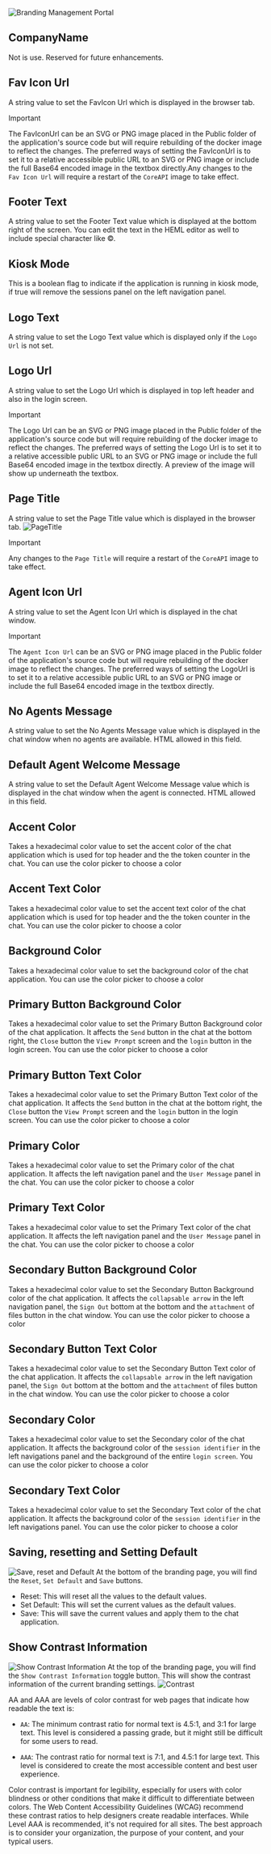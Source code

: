 ![Branding Management Portal](media/branding_management_portal.png)

## CompanyName
Not is use.  Reserved for future enhancements.

## Fav Icon Url
A string value to set the FavIcon Url which is displayed in the browser tab.
> [!IMPORTANT]
> The FavIconUrl can be an SVG or PNG image placed in the Public folder of the application's source code but will require rebuilding of the docker image to reflect the changes. The preferred ways of setting the FavIconUrl is to set it to a relative accessible public URL to an SVG or PNG image or include the full Base64 encoded image in the textbox directly.Any changes to the `Fav Icon Url` will require a restart of the `CoreAPI` image to take effect.

## Footer Text
A string value to set the Footer Text value which is displayed at the bottom right of the screen. You can edit the text in the HEML editor as well to include special character like ©.

## Kiosk Mode
This is a boolean flag to indicate if the application is running in kiosk mode, if true will remove the sessions panel on the left navigation panel. 

## Logo Text
A string value to set the Logo Text value which is displayed only if the `Logo Url` is not set.

## Logo Url
A string value to set the Logo Url which is displayed in top left header and also in the login screen.
> [!IMPORTANT]
> The Logo Url can be an SVG or PNG image placed in the Public folder of the application's source code but will require rebuilding of the docker image to reflect the changes. The preferred ways of setting the Logo Url is to set it to a relative accessible public URL to an SVG or PNG image or include the full Base64 encoded image in the textbox directly. A preview of the image will show up underneath the textbox.

## Page Title
A string value to set the Page Title value which is displayed in the browser tab.
![PageTitle](./media/branding-5.jpg)
> [!IMPORTANT]
> Any changes to the `Page Title` will require a restart of the `CoreAPI` image to take effect.

## Agent Icon Url
A string value to set the Agent Icon Url which is displayed in the chat window.

> [!IMPORTANT]
> The `Agent Icon Url` can be an SVG or PNG image placed in the Public folder of the application's source code but will require rebuilding of the docker image to reflect the changes. The preferred ways of setting the LogoUrl is to set it to a relative accessible public URL to an SVG or PNG image or include the full Base64 encoded image in the textbox directly.

## No Agents Message
A string value to set the No Agents Message value which is displayed in the chat window when no agents are available. HTML allowed in this field.

## Default Agent Welcome Message
A string value to set the Default Agent Welcome Message value which is displayed in the chat window when the agent is connected. HTML allowed in this field.

## Accent Color
Takes a hexadecimal color value to set the accent color of the chat application which is used for top header and the the token counter in the chat. You can use the color picker to choose a color

## Accent Text Color
Takes a hexadecimal color value to set the accent text color of the chat application which is used for top header and the the token counter in the chat. You can use the color picker to choose a color

## Background Color
Takes a hexadecimal color value to set the background color of the chat application. You can use the color picker to choose a color

## Primary Button Background Color
Takes a hexadecimal color value to set the Primary Button Background color of the chat application. It affects the `Send` button in the chat at the bottom right, the `Close` button the `View Prompt` screen and the `login` button in the login screen. You can use the color picker to choose a color

## Primary Button Text Color
Takes a hexadecimal color value to set the Primary Button Text color of the chat application. It affects the `Send` button in the chat at the bottom right, the `Close` button the `View Prompt` screen and the `login` button in the login screen. You can use the color picker to choose a color

## Primary Color
Takes a hexadecimal color value to set the Primary color of the chat application. It affects the left navigation panel and the `User Message` panel in the chat. You can use the color picker to choose a color

## Primary Text Color
Takes a hexadecimal color value to set the Primary Text color of the chat application. It affects the left navigation panel and the `User Message` panel in the chat. You can use the color picker to choose a color

## Secondary Button Background Color
Takes a hexadecimal color value to set the Secondary Button Background color of the chat application. It affects the `collapsable arrow` in the left navigation panel, the `Sign Out` bottom at the bottom and the `attachment` of files button in the chat window.
You can use the color picker to choose a color

## Secondary Button Text Color
Takes a hexadecimal color value to set the Secondary Button Text color of the chat application. It affects the `collapsable arrow` in the left navigation panel, the `Sign Out` bottom at the bottom and the `attachment` of files button in the chat window.
You can use the color picker to choose a color

## Secondary Color
Takes a hexadecimal color value to set the Secondary color of the chat application. It affects the background color of the `session identifier` in the left navigations panel and the background of the entire `login screen`.
You can use the color picker to choose a color

## Secondary Text Color
Takes a hexadecimal color value to set the Secondary Text color of the chat application. It affects the background color of the `session identifier` in the left navigations panel.
You can use the color picker to choose a color

## Saving, resetting and Setting Default
![Save, reset and Default](media/save_reset_default.png)
At the bottom of the branding page, you will find the  `Reset`, `Set Default` and `Save` buttons.
- Reset: This will reset all the values to the default values.
- Set Default: This will set the current values as the default values.
- Save: This will save the current values and apply them to the chat application.

## Show Contrast Information
![Show Contrast Information](media/show_contrast_information.png)
At the top of the branding page, you will find the `Show Contrast Information` toggle button. This will show the contrast information of the current branding settings. 
![Contrast](media/Contrast-AA-AAA.png)

AA and AAA are levels of color contrast for web pages that indicate how readable the text is: 
- `AA`: The minimum contrast ratio for normal text is 4.5:1, and 3:1 for large text. This level is considered a passing grade, but it might still be difficult for some users to read. 

- `AAA`: The contrast ratio for normal text is 7:1, and 4.5:1 for large text. This level is considered to create the most accessible content and best user experience. 
 
Color contrast is important for legibility, especially for users with color blindness or other conditions that make it difficult to differentiate between colors. The Web Content Accessibility Guidelines (WCAG) recommend these contrast ratios to help designers create readable interfaces. 
While Level AAA is recommended, it's not required for all sites. The best approach is to consider your organization, the purpose of your content, and your typical users. 